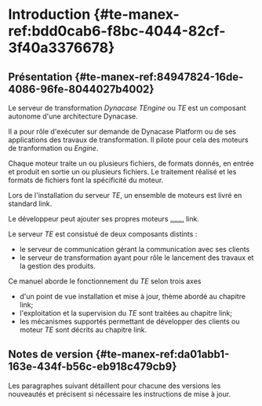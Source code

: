 # Introduction {#te-manex-ref:bdd0cab6-f8bc-4044-82cf-3f40a3376678}

## Présentation {#te-manex-ref:84947824-16de-4086-96fe-8044027b4002}

Le serveur de transformation *Dynacase TEngine* ou *TE* est un composant autonome
d'une architecture Dynacase.

Il a pour rôle d'exécuter sur demande de Dynacase Platform ou de ses applications des
travaux de transformation. Il pilote pour cela des moteurs de tranformation ou *Engine*.

Chaque moteur traite un ou plusieurs fichiers, de formats donnés, en entrée et produit en sortie
un ou plusieurs fichiers. Le traitement réalisé et les formats de fichiers font la
spécificité du moteur.

Lors de l'installation du serveur *TE*, un ensemble de moteurs est livré en standard <span class="flag inline fixme">link</span>.

Le développeur peut ajouter ses propres moteurs [.......]() <span class="flag inline fixme">link</span>.

Le serveur *TE* est consistué de deux composants distints :

* le serveur de communication gérant la communication avec ses clients
* le serveur de transformation ayant pour rôle le lancement des travaux et la gestion des produits.

Ce manuel aborde le fonctionnement du *TE* selon trois axes

* d'un point de vue installation et mise à jour, thème abordé au chapitre  <span class="flag inline fixme">link</span>;
* l'exploitation et la supervision du *TE* sont traitées au chapitre <span class="flag inline fixme">link</span>;
* les mécanismes supportés permettant de développer des clients ou moteur *TE* sont décrits au chapitre <span class="flag inline fixme">link</span>.

## Notes de version {#te-manex-ref:da01abb1-163e-434f-b56c-eb918c479cb9}

Les paragraphes suivant détaillent pour chacune des versions les nouveautés
et précisent si nécessaire les instructions de mise à jour.
